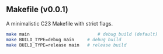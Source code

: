  Makefile (v0.0.1)
 ---
 A minimalistic C23 Makefile with strict flags.
 
 ```sh
 make main               			# debug build (default)
 make BUILD_TYPE=debug main  	# debug build
 make BUILD_TYPE=release main	# release build
 ```

